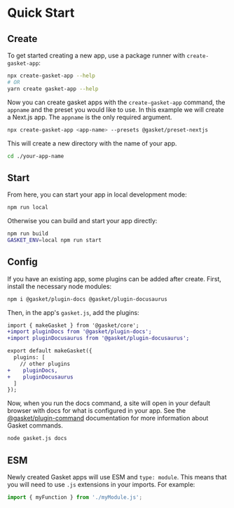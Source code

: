# Quick Start

## Create

To get started creating a new app, use a package runner with `create-gasket-app`:

```bash
npx create-gasket-app --help
# OR
yarn create gasket-app --help
```

Now you can create gasket apps with the `create-gasket-app` command, the `appname` and the preset you would like to use. In this example we will create a Next.js app. The `appname` is the only required argument.

```bash
npx create-gasket-app <app-name> --presets @gasket/preset-nextjs
```

This will create a new directory with the name of your app.

```bash
cd ./your-app-name
```

## Start

From here, you can start your app in local development mode:

```bash
npm run local
```

Otherwise you can build and start your app directly:

```bash
npm run build
GASKET_ENV=local npm run start
```

## Config

If you have an existing app, some plugins can be added after create.
First, install the necessary node modules:

```bash
npm i @gasket/plugin-docs @gasket/plugin-docusaurus
```

Then, in the app's `gasket.js`, add the plugins:

```diff
import { makeGasket } from '@gasket/core';
+import pluginDocs from '@gasket/plugin-docs';
+import pluginDocusaurus from '@gasket/plugin-docusaurus';

export default makeGasket({
  plugins: [
    // other plugins
+    pluginDocs,
+    pluginDocusaurus
  ]
});
```

Now, when you run the docs command, a site will open in your default browser
with docs for what is configured in your app. See the [@gasket/plugin-command] documentation for more information about Gasket commands.

```bash
node gasket.js docs
```

## ESM

Newly created Gasket apps will use ESM and `type: module`. This means that you will need to use `.js` extensions in your imports. For example:

```js
import { myFunction } from './myModule.js';
```

<!-- LINKS -->


[@gasket/plugin-command]: ./packages/gasket-plugin-command/README.md
